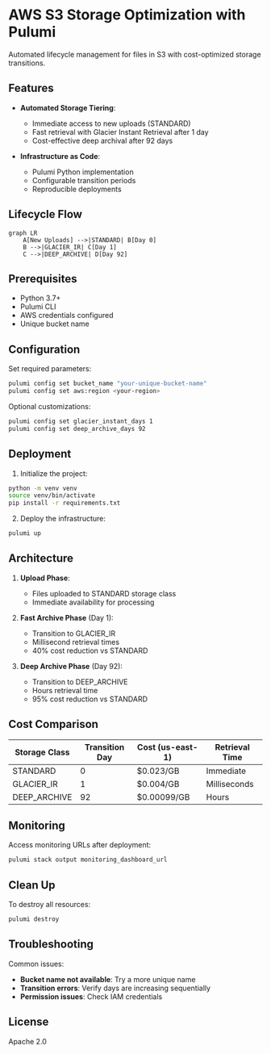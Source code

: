 # AWS S3 Storage Optimization with Pulumi

Automated lifecycle management for files in S3 with cost-optimized storage transitions.

## Features

- **Automated Storage Tiering**:
  - Immediate access to new uploads (STANDARD)
  - Fast retrieval with Glacier Instant Retrieval after 1 day
  - Cost-effective deep archival after 92 days

- **Infrastructure as Code**:
  - Pulumi Python implementation
  - Configurable transition periods
  - Reproducible deployments

## Lifecycle Flow

```mermaid
graph LR
    A[New Uploads] -->|STANDARD| B[Day 0]
    B -->|GLACIER_IR| C[Day 1]
    C -->|DEEP_ARCHIVE| D[Day 92]
```

## Prerequisites

- Python 3.7+
- Pulumi CLI
- AWS credentials configured
- Unique bucket name

## Configuration

Set required parameters:

```bash
pulumi config set bucket_name "your-unique-bucket-name"
pulumi config set aws:region <your-region>
```

Optional customizations:

```bash
pulumi config set glacier_instant_days 1
pulumi config set deep_archive_days 92
```

## Deployment

1. Initialize the project:

```bash
python -m venv venv
source venv/bin/activate
pip install -r requirements.txt
```

2. Deploy the infrastructure:

```bash
pulumi up
```

## Architecture

1. **Upload Phase**:
   - Files uploaded to STANDARD storage class
   - Immediate availability for processing

2. **Fast Archive Phase** (Day 1):
   - Transition to GLACIER_IR
   - Millisecond retrieval times
   - 40% cost reduction vs STANDARD

3. **Deep Archive Phase** (Day 92):
   - Transition to DEEP_ARCHIVE
   - Hours retrieval time
   - 95% cost reduction vs STANDARD

## Cost Comparison

| Storage Class | Transition Day | Cost (us-east-1) | Retrieval Time |
|---------------|----------------|------------------|----------------|
| STANDARD | 0 | $0.023/GB | Immediate |
| GLACIER_IR | 1 | $0.004/GB | Milliseconds |
| DEEP_ARCHIVE | 92 | $0.00099/GB | Hours |

## Monitoring

Access monitoring URLs after deployment:

```bash
pulumi stack output monitoring_dashboard_url
```

## Clean Up

To destroy all resources:

```bash
pulumi destroy
```

## Troubleshooting

Common issues:

- **Bucket name not available**: Try a more unique name
- **Transition errors**: Verify days are increasing sequentially
- **Permission issues**: Check IAM credentials

## License

Apache 2.0